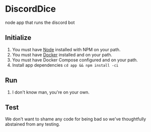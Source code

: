 # DiscordDice
node app that runs the discord bot

## Initialize
1. You must have [Node](https://nodejs.org/en/) installed with NPM on your path.
2. You must have [Docker](https://www.docker.com/get-started) installed and on your path.
3. You must have Docker Compose configured and on your path.
4. Install app dependencies  `cd app && npm install -ci`

## Run
1. I don't know man, you're on your own.

## Test
We don't want to shame any code for being bad so we've thoughtfully abstained from any testing.